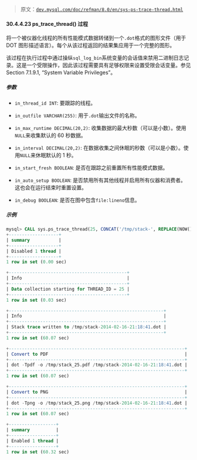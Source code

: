 > 原文：[`dev.mysql.com/doc/refman/8.0/en/sys-ps-trace-thread.html`](https://dev.mysql.com/doc/refman/8.0/en/sys-ps-trace-thread.html)

#### 30.4.4.23 ps_trace_thread() 过程

将一个被仪器化线程的所有性能模式数据转储到一个`.dot`格式的图形文件（用于 DOT 图形描述语言）。每个从该过程返回的结果集应用于一个完整的图形。

该过程在执行过程中通过操纵`sql_log_bin`系统变量的会话值来禁用二进制日志记录。这是一个受限操作，因此该过程需要具有足够权限来设置受限会话变量。参见 Section 7.1.9.1, “System Variable Privileges”。

##### 参数

+   `in_thread_id INT`: 要跟踪的线程。

+   `in_outfile VARCHAR(255)`: 用于`.dot`输出文件的名称。

+   `in_max_runtime DECIMAL(20,2)`: 收集数据的最大秒数（可以是小数）。使用`NULL`来收集默认的 60 秒数据。

+   `in_interval DECIMAL(20,2)`: 在数据收集之间休眠的秒数（可以是小数）。使用`NULL`来休眠默认的 1 秒。

+   `in_start_fresh BOOLEAN`: 是否在跟踪之前重置所有性能模式数据。

+   `in_auto_setup BOOLEAN`: 是否禁用所有其他线程并启用所有仪器和消费者。这也会在运行结束时重置设置。

+   `in_debug BOOLEAN`: 是否在图中包含`file:lineno`信息。

##### 示例

```sql
mysql> CALL sys.ps_trace_thread(25, CONCAT('/tmp/stack-', REPLACE(NOW(), ' ', '-'), '.dot'), NULL, NULL, TRUE, TRUE, TRUE);
+-------------------+
| summary           |
+-------------------+
| Disabled 1 thread |
+-------------------+
1 row in set (0.00 sec)

+---------------------------------------------+
| Info                                        |
+---------------------------------------------+
| Data collection starting for THREAD_ID = 25 |
+---------------------------------------------+
1 row in set (0.03 sec)

+-----------------------------------------------------------+
| Info                                                      |
+-----------------------------------------------------------+
| Stack trace written to /tmp/stack-2014-02-16-21:18:41.dot |
+-----------------------------------------------------------+
1 row in set (60.07 sec)

+-------------------------------------------------------------------+
| Convert to PDF                                                    |
+-------------------------------------------------------------------+
| dot -Tpdf -o /tmp/stack_25.pdf /tmp/stack-2014-02-16-21:18:41.dot |
+-------------------------------------------------------------------+
1 row in set (60.07 sec)

+-------------------------------------------------------------------+
| Convert to PNG                                                    |
+-------------------------------------------------------------------+
| dot -Tpng -o /tmp/stack_25.png /tmp/stack-2014-02-16-21:18:41.dot |
+-------------------------------------------------------------------+
1 row in set (60.07 sec)

+------------------+
| summary          |
+------------------+
| Enabled 1 thread |
+------------------+
1 row in set (60.32 sec)
```
